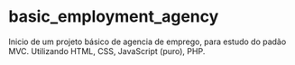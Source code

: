 # basic_employment_agency

Inicio de um projeto básico de agencia de emprego, para estudo do padão MVC.
Utilizando HTML, CSS, JavaScript (puro), PHP.

